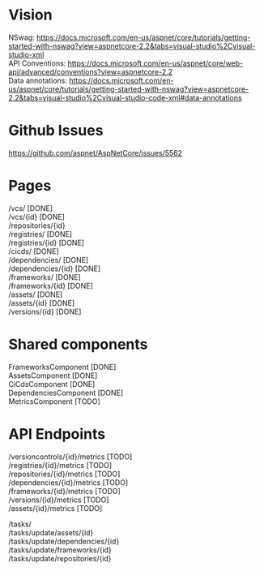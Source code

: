 # Vision

NSwag: https://docs.microsoft.com/en-us/aspnet/core/tutorials/getting-started-with-nswag?view=aspnetcore-2.2&tabs=visual-studio%2Cvisual-studio-xml    
API Conventions: https://docs.microsoft.com/en-us/aspnet/core/web-api/advanced/conventions?view=aspnetcore-2.2    
Data annotations: https://docs.microsoft.com/en-us/aspnet/core/tutorials/getting-started-with-nswag?view=aspnetcore-2.2&tabs=visual-studio%2Cvisual-studio-code-xml#data-annotations    
    
# Github Issues
https://github.com/aspnet/AspNetCore/issues/5562    

    
	    
# Pages

/vcs/ [DONE]    
/vcs/{id} [DONE]     
/repositories/{id}    
/registries/ [DONE]    
/registries/{id} [DONE]    
/cicds/ [DONE]    
/dependencies/ [DONE]    
/dependencies/{id} [DONE]    
/frameworks/ [DONE]    
/frameworks/{id} [DONE]    
/assets/ [DONE]    
/assets/{id} [DONE]    
/versions/{id} [DONE]    

# Shared components
    
FrameworksComponent [DONE]    
AssetsComponent [DONE]     
CiCdsComponent [DONE]    
DependenciesComponent [DONE]    
MetricsComponent [TODO]    

# API Endpoints
/versioncontrols/{id}/metrics [TODO]    
/registries/{id}/metrics [TODO]    
/repositories/{id}/metrics [TODO]    
/dependencies/{id}/metrics [TODO]    
/frameworks/{id}/metrics [TODO]    
/versions/{id}/metrics [TODO]    
/assets/{id}/metrics [TODO]    
    

/tasks/    
/tasks/update/assets/{id}    
/tasks/update/dependencies/{id}    
/tasks/update/frameworks/{id}    
/tasks/update/repositories/{id}       

